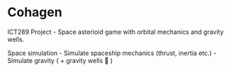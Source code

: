 # Cohagen
ICT289 Project - Space asterioid game with orbital mechanics and gravity wells.

Space simulation
	- Simulate spaceship mechanics (thrust, inertia etc.)
	- Simulate gravity ( + gravity wells  )
